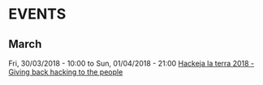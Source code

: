 # EVENTS

## March
Fri, 30/03/2018 - 10:00 to Sun, 01/04/2018 - 21:00
[Hackeja la terra 2018 - Giving back hacking to the people](https://calafou.org/en/content/hackeja-terra-2018-giving-back-hacking-people)

